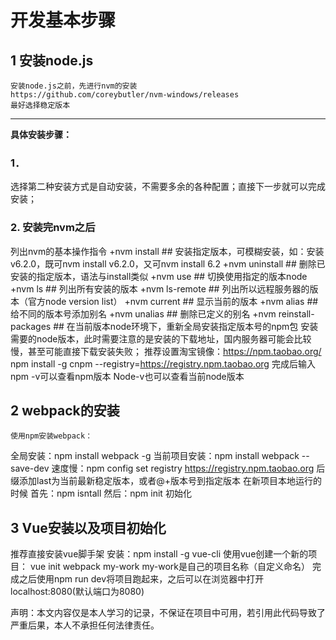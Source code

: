 # 开发基本步骤
## 1	安装node.js
	安装node.js之前，先进行nvm的安装
	https://github.com/coreybutler/nvm-windows/releases 
	最好选择稳定版本
-------
**具体安装步骤：**
### 1． 
选择第二种安装方式是自动安装，不需要多余的各种配置；直接下一步就可以完成安装；
### 2. 安装完nvm之后
列出nvm的基本操作指令
+nvm install ## 安装指定版本，可模糊安装，如：安装v6.2.0，既可nvm install v6.2.0，又可nvm install 6.2
+nvm uninstall ## 删除已安装的指定版本，语法与install类似
+nvm use ## 切换使用指定的版本node
+nvm ls ## 列出所有安装的版本
+nvm ls-remote ## 列出所以远程服务器的版本（官方node version list）
+nvm current ## 显示当前的版本
+nvm alias ## 给不同的版本号添加别名
+nvm unalias ## 删除已定义的别名
+nvm reinstall-packages ## 在当前版本node环境下，重新全局安装指定版本号的npm包
安装需要的node版本，此时需要注意的是安装的下载地址，国内服务器可能会比较慢，甚至可能直接下载安装失败；
推荐设置淘宝镜像：https://npm.taobao.org/
npm install -g cnpm --registry=https://registry.npm.taobao.org
完成后输入npm -v可以查看npm版本
Node-v也可以查看当前node版本
## 2	webpack的安装
	使用npm安装webpack：
全局安装：npm install webpack -g
当前项目安装：npm install webpack --save-dev
速度慢：npm config set registry https://registry.npm.taobao.org
后缀添加last为当前最新稳定版本，或者@+版本号到指定版本
在新项目本地运行的时候
首先：npm isntall 
然后：npm init 初始化
## 3	Vue安装以及项目初始化
推荐直接安装vue脚手架
安装：npm install -g vue-cli
使用vue创建一个新的项目：
vue init webpack my-work
my-work是自己的项目名称（自定义命名）
完成之后使用npm run dev将项目跑起来，之后可以在浏览器中打开localhost:8080(默认端口为8080)


声明：本文内容仅是本人学习的记录，不保证在项目中可用，若引用此代码导致了严重后果，本人不承担任何法律责任。
